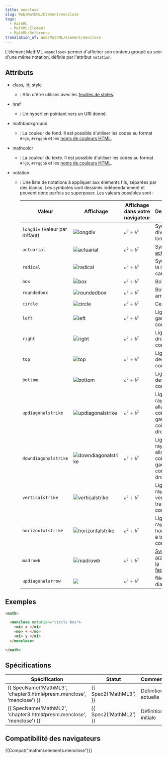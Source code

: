 ```yaml
---
title: menclose
slug: Web/MathML/Element/menclose
tags:
  - MathML
  - MathML:Element
  - MathML:Référence
translation_of: Web/MathML/Element/menclose
---
```

L'élément MathML `<menclose>` permet d'afficher son contenu groupé au sein d'une même notation, définie par l'attribut `notation`.

## Attributs

- class, id, style
  - : Afin d'être utilisés avec les [feuilles de styles](/fr/docs/CSS).
- href
  - : Un hyperlien pointant vers un URI donné.
- mathbackground
  - : La couleur de fond. Il est possible d'utiliser les codes au format `#rgb`, `#rrggbb` et les [noms de couleurs HTML](/fr/docs/CSS/valeur_de_couleur#Mots-cl.C3.A9s).
- mathcolor
  - : La couleur du texte. Il est possible d'utiliser les codes au format `#rgb`, `#rrggbb` et les [noms de couleurs HTML](/fr/docs/CSS/valeur_de_couleur#Mots-cl.C3.A9s).
- notation

  - : Une liste de notations à appliquer aux éléments fils, séparées par des blancs. Les symboles sont dessinés indépendamment et peuvent donc parfois se superposer. Les valeurs possibles sont :

    | Valeur                        | Affichage                                     | Affichage dans votre navigateur                                                                                                                | Description                                                                                                                  |
    | ----------------------------- | --------------------------------------------- | ---------------------------------------------------------------------------------------------------------------------------------------------- | ---------------------------------------------------------------------------------------------------------------------------- |
    | `longdiv` (valeur par défaut) | ![longdiv](default.png)                       | <math><menclose notation="longdiv"><msup><mi>a</mi><mn>2</mn></msup> <mo>+</mo> <msup><mi>b</mi><mn>2</mn></msup></menclose></math>            | Symbole de division longue                                                                                                   |
    | `actuarial`                   | ![actuarial](actuarial.png)                   | <math><menclose notation="actuarial"><msup><mi>a</mi><mn>2</mn></msup> <mo>+</mo> <msup><mi>b</mi><mn>2</mn></msup></menclose></math>          | [Symbole actuaire](http://en.wikipedia.org/wiki/Actuarial_notation)                                                          |
    | `radical`                     | ![radical](radical.png)                       | <math><menclose notation="radical"><msup><mi>a</mi><mn>2</mn></msup> <mo>+</mo> <msup><mi>b</mi><mn>2</mn></msup></menclose></math>            | Symbole de la racine carrée                                                                                                  |
    | `box`                         | ![box](box.png)                               | <math><menclose notation="box"><msup><mi>a</mi><mn>2</mn></msup> <mo>+</mo> <msup><mi>b</mi><mn>2</mn></msup></menclose></math>                | Boîte                                                                                                                        |
    | `roundedbox`                  | ![roundedbox](roundedbox.png)                 | <math><menclose notation="roundedbox"><msup><mi>a</mi><mn>2</mn></msup> <mo>+</mo> <msup><mi>b</mi><mn>2</mn></msup></menclose></math>         | Boîte arrondie                                                                                                               |
    | `circle`                      | ![circle](circle.png)                         | <math><menclose notation="circle"><msup><mi>a</mi><mn>2</mn></msup> <mo>+</mo> <msup><mi>b</mi><mn>2</mn></msup></menclose></math>             | Cercle                                                                                                                       |
    | `left`                        | ![left](left.png)                             | <math><menclose notation="left"><msup><mi>a</mi><mn>2</mn></msup> <mo>+</mo> <msup><mi>b</mi><mn>2</mn></msup></menclose></math>               | Ligne à la gauche du contenu                                                                                                 |
    | `right`                       | ![right](right.png)                           | <math><menclose notation="right"><msup><mi>a</mi><mn>2</mn></msup> <mo>+</mo> <msup><mi>b</mi><mn>2</mn></msup></menclose></math>              | Ligne à la droite du contenu                                                                                                 |
    | `top`                         | ![top](top.png)                               | <math><menclose notation="top"><msup><mi>a</mi><mn>2</mn></msup> <mo>+</mo> <msup><mi>b</mi><mn>2</mn></msup></menclose></math>                | Ligne au-dessus du contenu                                                                                                   |
    | `bottom`                      | ![bottom](bottom.png)                         | <math><menclose notation="bottom"><msup><mi>a</mi><mn>2</mn></msup> <mo>+</mo> <msup><mi>b</mi><mn>2</mn></msup></menclose></math>             | Ligne en-dessous du contenu                                                                                                  |
    | `updiagonalstrike`            | ![updiagonalstrike](updiagonalstrike.png)     | <math><menclose notation="updiagonalstrike"><msup><mi>a</mi><mn>2</mn></msup> <mo>+</mo> <msup><mi>b</mi><mn>2</mn></msup></menclose></math>   | Ligne de rayure allant du coin bas-gauche au coin haut-droit                                                                 |
    | `downdiagonalstrike`          | ![downdiagonalstrike](downdiagonalstrike.png) | <math><menclose notation="downdiagonalstrike"><msup><mi>a</mi><mn>2</mn></msup> <mo>+</mo> <msup><mi>b</mi><mn>2</mn></msup></menclose></math> | Ligne de rayure allant du coin haut-gauche au coin bas-droit                                                                 |
    | `verticalstrike`              | ![verticalstrike](verticalstrike.png)         | <math><menclose notation="verticalstrike"><msup><mi>a</mi><mn>2</mn></msup> <mo>+</mo> <msup><mi>b</mi><mn>2</mn></msup></menclose></math>     | Ligne de rayure verticale à travers le contenu                                                                               |
    | `horizontalstrike`            | ![horizontalstrike](horizontalstrike.png)     | <math><menclose notation="horizontalstrike"><msup><mi>a</mi><mn>2</mn></msup> <mo>+</mo> <msup><mi>b</mi><mn>2</mn></msup></menclose></math>   | Ligne de rayure horizontale à travers le contenu                                                                             |
    | `madruwb`                     | ![madruwb](madruwb.png)                       | <math><menclose notation="madruwb"><msup><mi>a</mi><mn>2</mn></msup> <mo>+</mo> <msup><mi>b</mi><mn>2</mn></msup></menclose></math>            | [Symbole arabe pour la factorielle](http://en.wikipedia.org/wiki/Modern_Arabic_mathematical_notation#Arithmetic_and_algebra) |
    | `updiagonalarrow`             | ![](updiagonalarrow.png)                      | <math><menclose notation="updiagonalarrow"><msup><mi>a</mi><mn>2</mn></msup> <mo>+</mo> <msup><mi>b</mi><mn>2</mn></msup></menclose></math>    | flèche diagonale                                                                                                             |

## Exemples

```html
<math>

  <menclose notation="circle box">
    <mi> x </mi>
    <mo> + </mo>
    <mi> y </mi>
  </menclose>

</math>
```

## Spécifications

| Spécification                                                                                | Statut                       | Commentaire         |
| -------------------------------------------------------------------------------------------- | ---------------------------- | ------------------- |
| {{ SpecName('MathML3', 'chapter3.html#presm.menclose', 'menclose') }} | {{ Spec2('MathML3') }} | Définition actuelle |
| {{ SpecName('MathML2', 'chapter3.html#presm.menclose', 'menclose') }} | {{ Spec2('MathML2') }} | Définition initiale |

## Compatibilité des navigateurs

{{Compat("mathml.elements.menclose")}}
